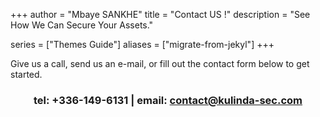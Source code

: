 +++
author = "Mbaye SANKHE"
title = "Contact US !"
description = "See How We Can Secure Your Assets."

series = ["Themes Guide"]
aliases = ["migrate-from-jekyl"]
+++


Give us a call, send us an e-mail, or fill out the contact form below to get started. 

**<h3 style="text-align:center;"> tel: +336-149-6131 | email: contact@kulinda-sec.com </h3>**



